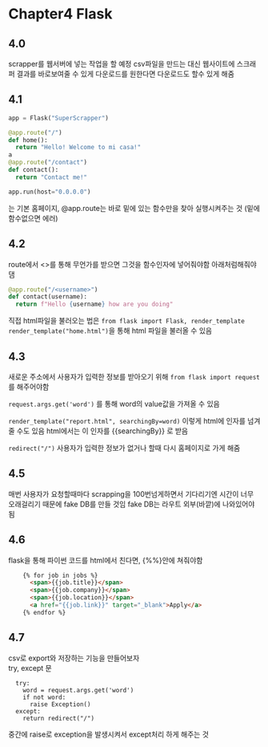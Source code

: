 # Chapter4 Flask

## 4.0

scrapper를 웹서버에 넣는 작업을 할 예정
csv파일을 만드는 대신 웹사이트에 스크래퍼 결과를 바로보여줄 수 있게
다운로드를 원한다면 다운로드도 할수 있게 해줌


## 4.1

```python
app = Flask("SuperScrapper")

@app.route("/")
def home():
  return "Hello! Welcome to mi casa!"
a
@app.route("/contact")
def contact():
  return "Contact me!"

app.run(host="0.0.0.0")
```

는 기본 홈페이지, @app.route는 바로 밑에 있는 함수만을 찾아 실행시켜주는 것 (밑에 함수없으면 에러)

## 4.2

route에서 <>를 통해 무언가를 받으면 그것을 함수인자에 넣어줘야함 아래처럼해줘야댐

```python
@app.route("/<username>")
def contact(username):
  return f"Hello {username} how are you doing"
```

직접 html파일을 불러오는 법은
`from flask import Flask, render_template`  
`render_template("home.html")`을 통해 html 파일을 불러올 수 있음

## 4.3

새로운 주소에서 사용자가 입력한 정보를 받아오기 위해
`from flask import request`를 해주어야함

`request.args.get('word')` 를 통해 word의 value값을 가져올 수 있음

`render_template("report.html", searchingBy=word)` 이렇게 html에 인자를 넘겨줄 수도 있음 html에서는 이 인자를 {{searchingBy}} 로 받음

`redirect("/")` 사용자가 입력한 정보가 없거나 할때 다시 홈페이지로 가게 해줌

## 4.5

매번 사용자가 요청할때마다 scrapping을 100번넘게하면서 기다리기엔 시간이 너무 오래걸리기 때문에 fake DB를 만들 것임
fake DB는 라우트 외부(바깥)에 나와있어야됨

## 4.6
flask을 통해 파이썬 코드를 html에서 친다면, {%%}안에 쳐줘야함
```html
    {% for job in jobs %}
      <span>{{job.title}}</span>
      <span>{{job.company}}</span>
      <span>{{job.location}}</span>
      <a href="{{job.link}}" target="_blank">Apply</a>
    {% endfor %}
```


## 4.7
csv로 export와 저장하는 기능을 만들어보자   
try, except 문
```
  try:
    word = request.args.get('word')
    if not word:
      raise Exception()
  except:
    return redirect("/")
```
중간에 raise로 exception을 발생시켜서 except처리 하게 해주는 것




